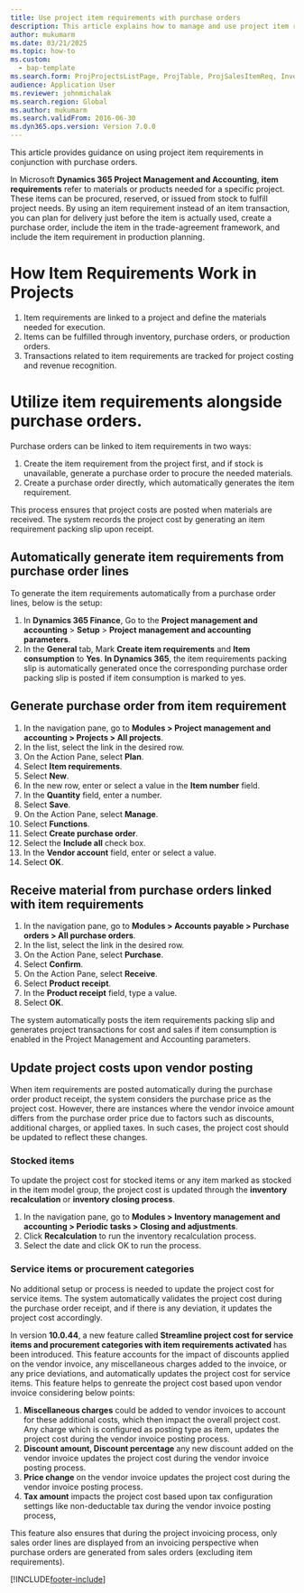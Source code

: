 ```yaml
--- 
title: Use project item requirements with purchase orders
description: This article explains how to manage and use project item requirements with purchase order. 
author: mukumarm
ms.date: 03/21/2025
ms.topic: how-to 
ms.custom: 
  - bap-template
ms.search.form: ProjProjectsListPage, ProjTable, ProjSalesItemReq, InventItemIdLookupSimple, PurchCreateFromSalesOrder, VendAccountItemLookup, PurchTable, PurchEditLines   
audience: Application User 
ms.reviewer: johnmichalak
ms.search.region: Global
ms.author: mukumarm
ms.search.validFrom: 2016-06-30 
ms.dyn365.ops.version: Version 7.0.0 
---
```


This article provides guidance on using project item requirements in conjunction with purchase orders.

In Microsoft **Dynamics 365 Project Management and Accounting**, **item requirements** refer to materials or products needed for a specific project. These items can be procured, reserved, or issued from stock to fulfill project needs. By using an item requirement instead of an item transaction, you can plan for delivery just before the item is actually used, create a purchase order, include the item in the trade-agreement framework, and include the item requirement in production planning. 

# How Item Requirements Work in Projects
1. Item requirements are linked to a project and define the materials needed for execution.
2. Items can be fulfilled through inventory, purchase orders, or production orders.
3. Transactions related to item requirements are tracked for project costing and revenue recognition.

# Utilize item requirements alongside purchase orders. 

Purchase orders can be linked to item requirements in two ways:  

1. Create the item requirement from the project first, and if stock is unavailable, generate a purchase order to procure the needed materials.  
2. Create a purchase order directly, which automatically generates the item requirement.  

This process ensures that project costs are posted when materials are received. The system records the project cost by generating an item requirement packing slip upon receipt.

## Automatically generate item requirements from purchase order lines

To generate the item requirements automatically from a purchase order lines, below is the setup:

1. In **Dynamics 365 Finance**, Go to the **Project management and accounting** > **Setup** > **Project management and accounting parameters**.
2. In the **General** tab, Mark **Create item requirements** and **Item consumption** to **Yes**. **In Dynamics 365**, the item requirements packing slip is automatically generated once the corresponding purchase order packing slip is posted if item consumption is marked to yes. 

## Generate purchase order from item requirement

1. In the navigation pane, go to **Modules > Project management and accounting > Projects > All projects**.
2. In the list, select the link in the desired row.
3. On the Action Pane, select **Plan**.
4. Select **Item requirements**.
5. Select **New**.
6. In the new row, enter or select a value in the **Item number** field.
7. In the **Quantity** field, enter a number.
8. Select **Save**.
9. On the Action Pane, select **Manage**.
10. Select **Functions**.
11. Select **Create purchase order**.
12. Select the **Include all** check box.
13. In the **Vendor account** field, enter or select a value.
14. Select **OK**.

## Receive material from purchase orders linked with item requirements

1. In the navigation pane, go to **Modules > Accounts payable > Purchase orders > All purchase orders**.
2. In the list, select the link in the desired row.
3. On the Action Pane, select **Purchase**.
4. Select **Confirm**.
5. On the Action Pane, select **Receive**.
6. Select **Product receipt**.
7. In the **Product receipt** field, type a value.
8. Select **OK**.

The system automatically posts the item requirements packing slip and generates project transactions for cost and sales if item consumption is enabled in the Project Management and Accounting parameters.

## Update project costs upon vendor posting
When item requirements are posted automatically during the purchase order product receipt, the system considers the purchase price as the project cost. However, there are instances where the vendor invoice amount differs from the purchase order price due to factors such as discounts, additional charges, or applied taxes. In such cases, the project cost should be updated to reflect these changes.

### Stocked items
To update the project cost for stocked items or any item marked as stocked in the item model group, the project cost is updated through the **inventory recalculation** or **inventory closing process**.

1. In the navigation pane, go to **Modules > Inventory management and accounting > Periodic tasks > Closing and adjustments**.
2. Click **Recalculation** to run the inventory recalculation process.
3. Select the date and click OK to run the process. 

### Service items or procurement categories
No additional setup or process is needed to update the project cost for service items. The system automatically validates the project cost during the purchase order receipt, and if there is any deviation, it updates the project cost accordingly.

In version **10.0.44**, a new feature called **Streamline project cost for service items and procurement categories with item requirements activated** has been introduced. This feature accounts for the impact of discounts applied on the vendor invoice, any miscellaneous charges added to the invoice, or any price deviations, and automatically updates the project cost for service items. This feature helps to genreate the project cost based upon vendor invoice considering below points:
1. **Miscellaneous charges** could be added to vendor invoices to account for these additional costs, which then impact the overall project cost. Any charge which is configured as posting type as item, updates the project cost during the vendor invoice posting process. 
2. **Discount amount, Discount percentage** any new discount added on the vendor invoice updates the project cost during the vendor invoice posting process.
3. **Price change** on the vendor invoice updates the project cost during the vendor invoice posting process.
4. **Tax amount** impacts the project cost based upon tax configuration settings like non-deductable tax during the vendor invoice posting process, 

This feature also ensures that during the project invoicing process, only sales order lines are displayed from an invoicing perspective when purchase orders are generated from sales orders (excluding item requirements).

[!INCLUDE[footer-include](../../includes/footer-banner.md)]

